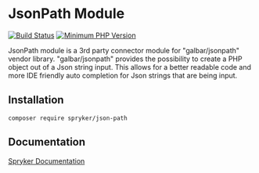 # JsonPath Module
[![Build Status](https://travis-ci.org/spryker/json-path.svg)](https://travis-ci.org/spryker/json-path)
[![Minimum PHP Version](https://img.shields.io/badge/php-%3E%3D%207.3-8892BF.svg)](https://php.net/)

JsonPath module is a 3rd party connector module for "galbar/jsonpath" vendor library.
"galbar/jsonpath" provides the possibility to create a PHP object out of a Json string input.
This allows for a better readable code and more IDE friendly auto completion for Json strings that are being input.

## Installation

```
composer require spryker/json-path
```

## Documentation

[Spryker Documentation](https://academy.spryker.com/developing_with_spryker/module_guide/modules.html)
